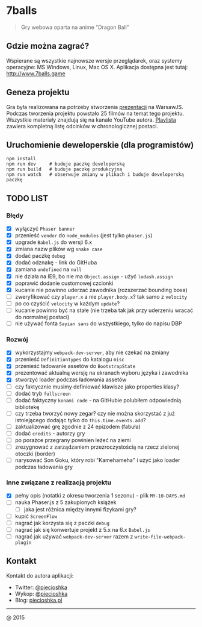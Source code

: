 # 7balls

> Gry webowa oparta na anime "Dragon Ball"

## Gdzie można zagrać?

Wspierane są wszystkie najnowsze wersje przeglądarek,
oraz systemy operacyjne: MS Windows, Linux, Mac OS X.
Aplikacja dostępna jest tutaj: http://www.7balls.game

## Geneza projektu

Gra była realizowana na potrzeby stworzenia [prezentacji](https://www.youtube.com/watch?v=klDeljOKDjU) na WarsawJS.
Podczas tworzenia projektu powstało 25 filmów na temat tego projektu.
Wszystkie materiały znajdują się na kanale YouTube autora.
[Playlista](https://www.youtube.com/playlist?list=PLDTdlgCXlVhjAlKJ1W2Y12Xejvt4Ih02p) zawiera
kompletną listę odcinków w chronologicznej postaci.

## Uruchomienie deweloperskie (dla programistów)

```
npm install
npm run dev     # buduje paczkę developerską
npm run build   # buduje paczkę produkcyjną
npm run watch   # obserwuje zmiany w plikach i buduje developerską paczkę
```

## TODO LIST

### Błędy

* [x] wyłączyć `Phaser banner`
* [x] przenieść `vendor` do `node_modules` (jest tylko `phaser.js`)
* [x] upgrade `Babel.js` do wersji 6.x
* [x] zmiana nazw plików wg `snake case`
* [x] dodać paczkę `debug`
* [x] dodać odznakę - link do GitHuba
* [x] zamiana `undefined` na `null`
* [x] nie działa na IE9, bo nie ma `Object.assign` - użyć `lodash.assign`
* [x] poprawić dodanie customowej czcionki
* [x] kucanie nie powinno uderzać zawodnika (rozszerzać bounding boxa)
* [ ] zweryfikować czy `player.x` a nie `player.body.x`? tak samo z `velocity`
* [ ] po co czyścić `velocity` w każdym `update`?
* [ ] kucanie powinno być na stałe (nie trzeba tak jak przy uderzeniu wracać do normalnej postaci)
* [ ] nie używać fonta `Sayian sans` do wszystkiego, tylko do napisu DBP

### Rozwój

* [x] wykorzystajmy `webpack-dev-server`, aby nie czekać na zmiany
* [x] przenieść `DefinitionTypes` do katalogu `misc`
* [x] przenieść ładowanie assetów do `BootstrapState`
* [x] prezentować aktualną wersję na ekranach wyboru języka i zawodnika
* [x] stworzyć loader podczas ładowania assetów
* [ ] czy faktycznie musimy definiować klawisze jako properties klasy?
* [ ] dodać tryb `fullscreen`
* [ ] dodać faktyczny `konami code` - na GitHubie polubiłem odpowiednią bibliotekę
* [ ] czy trzeba tworzyć nowy zegar? czy nie można skorzystać z już istniejącego dodając tylko do `this.time.events.add`?
* [ ] zaktualizować grę zgodnie z 24 epizodem (fabuła)
* [ ] dodać `credits` - autorzy gry
* [ ] po porażce przegrany powinien leżeć na ziemi
* [ ] zrezygnować z zarządzaniem przezroczystością na rzecz zielonej otoczki (border)
* [ ] narysować Son Goku, który robi "Kamehameha" i użyć jako loader podczas ładowania gry

### Inne związane z realizacją projektu

* [x] pełny opis (notatki z okresu tworzenia 1 sezonu) - plik `MY-10-DAYS.md`
* [ ] nauka Phaser.js z 5 zakupionych książek
    * [ ] jaka jest różnica między innymi fizykami gry?
* [ ] kupić `ScreenFlow`
* [ ] nagrać jak korzysta się z paczki `debug`
* [ ] nagrać jak się konwertuje projekt z 5.x na 6.x `Babel.js`
* [ ] nagrać jak używać `webpack-dev-server` razem z `write-file-webpack-plugin`

## Kontakt

Kontakt do autora aplikacji:

 * Twitter: [@piecioshka](http://twitter.com/piecioshka)
 * Wykop: [@piecioshka](http://wykop.pl/profile/piecioshka)
 * Blog: [piecioshka.pl](https://piecioshka.pl/blog)

---

@ 2015
